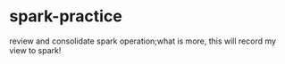 # spark-practice
review and consolidate spark operation;what is more, this will record my view to spark!
